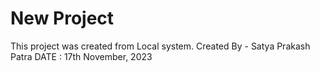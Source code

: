 # New Project 

This project was created from Local system.
Created By - Satya Prakash Patra
DATE : 17th November, 2023
